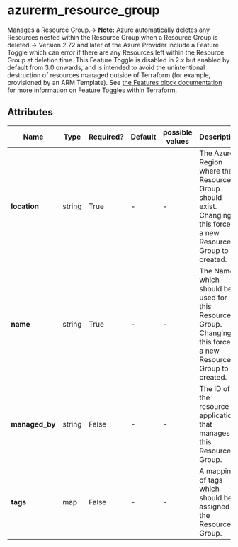 # azurerm_resource_group

Manages a Resource Group.-> **Note:** Azure automatically deletes any Resources nested within the Resource Group when a Resource Group is deleted.-> Version 2.72 and later of the Azure Provider include a Feature Toggle which can error if there are any Resources left within the Resource Group at deletion time. This Feature Toggle is disabled in 2.x but enabled by default from 3.0 onwards, and is intended to avoid the unintentional destruction of resources managed outside of Terraform (for example, provisioned by an ARM Template). See [the Features block documentation](https://registry.terraform.io/providers/hashicorp/azurerm/latest/docs/guides/features-block) for more information on Feature Toggles within Terraform.

## Attributes

| Name | Type | Required? | Default  | possible values | Description |
| ---- | ---- | --------- | -------- | ----------- | ----------- |
| **location** | string | True | -  |  -  | The Azure Region where the Resource Group should exist. Changing this forces a new Resource Group to be created. | 
| **name** | string | True | -  |  -  | The Name which should be used for this Resource Group. Changing this forces a new Resource Group to be created. | 
| **managed_by** | string | False | -  |  -  | The ID of the resource or application that manages this Resource Group. | 
| **tags** | map | False | -  |  -  | A mapping of tags which should be assigned to the Resource Group. | 

